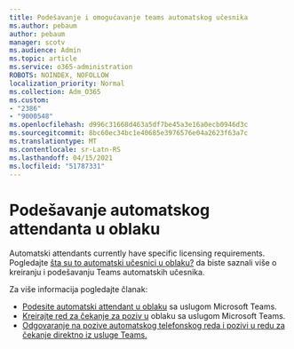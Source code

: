 ```yaml
---
title: Podešavanje i omogućavanje teams automatskog učesnika
ms.author: pebaum
author: pebaum
manager: scotv
ms.audience: Admin
ms.topic: article
ms.service: o365-administration
ROBOTS: NOINDEX, NOFOLLOW
localization_priority: Normal
ms.collection: Adm_O365
ms.custom:
- "2386"
- "9000548"
ms.openlocfilehash: d996c31668d463a5df7be45a3e16a0ecb0946d3c
ms.sourcegitcommit: 8bc60ec34bc1e40685e3976576e04a2623f63a7c
ms.translationtype: MT
ms.contentlocale: sr-Latn-RS
ms.lasthandoff: 04/15/2021
ms.locfileid: "51787331"
---
```

# <a name="set-up-a-cloud-auto-attendant"></a>Podešavanje automatskog attendanta u oblaku

Automatski attendants currently have specific licensing requirements. Pogledajte [šta su to automatski učesnici u oblaku?](https://docs.microsoft.com/microsoftteams/what-are-phone-system-auto-attendants) da biste saznali više o kreiranju i podešavanju Teams automatskih učesnika. 

Za više informacija pogledajte članak:

- [Podesite automatski attendant u oblaku](https://docs.microsoft.com/microsoftteams/create-a-phone-system-auto-attendant) sa uslugom Microsoft Teams. 
- [Kreirajte red za čekanje za poziv u](https://docs.microsoft.com/microsoftteams/create-a-phone-system-call-queue) oblaku sa uslugom Microsoft Teams. 
- [Odgovaranje na pozive automatskog telefonskog reda i pozivi u redu za čekanje direktno iz usluge Teams.](https://docs.microsoft.com/microsoftteams/answer-auto-attendant-and-call-queue-calls) 